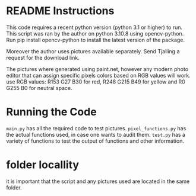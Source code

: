 # README Instructions
This code requires a recent python version (python 3.1 or higher) to run. 
This script was ran by the author on python 3.10.8 using opencv-python. 
Run pip install opencv-python to install the latest version of the package. 

Moreover the author uses pictures available separately. Send Tjalling a request for the download link.

The pictures where generated using paint.net, however any modern photo editor that can assign specific pixels colors based on RGB values will work. use RGB values: R153 G27 B30 for red, R248 G215 B49 for yellow and R0 G255 B0 for neutral space. 

# Running the Code
`main.py` has all the required code to test pictures. 
`pixel_functions.py` has the actual functions used, in case one wants to audit them.
`test.py` has a variety of functions to test the output of functions and other information. 

# folder locallity
it is important that the script and any pictures used are located in the same folder. 